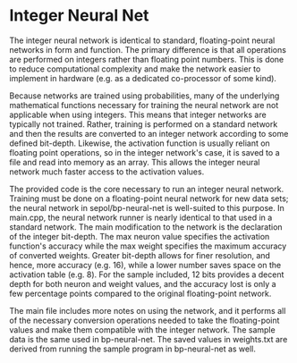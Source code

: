 Integer Neural Net
===

The integer neural network is identical to standard, floating-point neural networks in form and function.  The primary difference is that all operations are performed on integers rather than floating point numbers.  This is done to reduce computational complexity and make the network easier to implement in hardware (e.g. as a dedicated co-processor of some kind).

Because networks are trained using probabilities, many of the underlying mathematical functions necessary for training the neural network are not applicable when using integers.  This means that integer networks are typically not trained.  Rather, training is performed on a standard network and then the results are converted to an integer network according to some defined bit-depth.  Likewise, the activation function is usually reliant on floating point operations, so in the integer network's case, it is saved to a file and read into memory as an array.  This allows the integer neural network much faster access to the activation values.

The provided code is the core necessary to run an integer neural network.  Training must be done on a floating-point neural network for new data sets; the neural network in sepol/bp-neural-net is well-suited to this purpose.  In main.cpp, the neural network runner is nearly identical to that used in a standard network.  The main modification to the network is the declaration of the integer bit-depth.  The max neuron value specifies the activation function's accuracy while the max weight specifies the maximum accuracy of converted weights.  Greater bit-depth allows for finer resolution, and hence, more accuracy (e.g. 16), while a lower number saves space on the activation table (e.g. 8).  For the sample included, 12 bits provides a decent depth for both neuron and weight values, and the accuracy lost is only a few percentage points compared to the original floating-point network.

The main file includes more notes on using the network, and it performs all of the necessary conversion operations needed to take the floating-point values and make them compatible with the integer network.  The sample data is the same used in bp-neural-net.  The saved values in weights.txt are derived from running the sample program in bp-neural-net as well.
